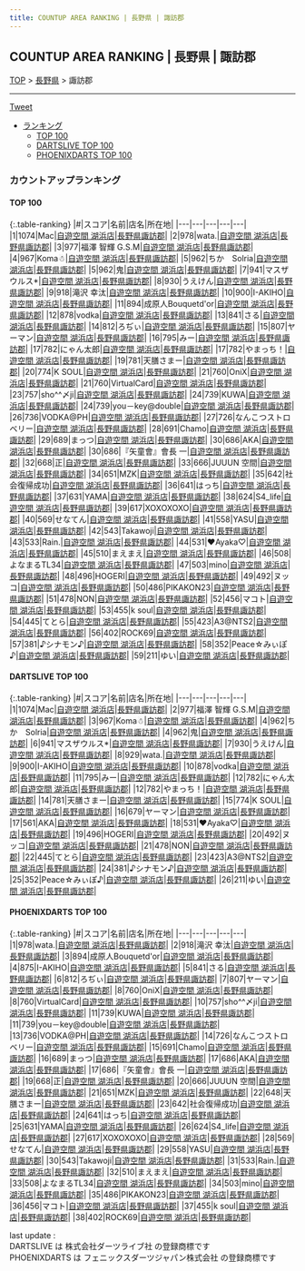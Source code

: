 ```yaml
---
title: COUNTUP AREA RANKING | 長野県 | 諏訪郡
---
```

## COUNTUP AREA RANKING | 長野県 | 諏訪郡

[TOP](/darts/rank/) > [長野県](/darts/rank/長野県/) > 諏訪郡

___

<a href="https://twitter.com/share?ref_src=twsrc%5Etfw" data-text="COUNTUP AREA RANKING | 長野県諏訪郡" class="twitter-share-button" data-hashtags="DARTSLIVE,PHOENIXDARTS,darts,ダーツ" data-show-count="false">Tweet</a>

* [ランキング](#カウントアップランキング)
    * [TOP 100](#top-100)
    * [DARTSLIVE TOP 100](#dartslive-top-100)
    * [PHOENIXDARTS TOP 100](#phoenixdarts-top-100)

### カウントアップランキング

#### TOP 100



{:.table-ranking}
|#|スコア|名前|店名|所在地|
|---|---|---|---|---|
|1|1074|<span class="rank-name-dl">Mac</span>|<a href="https://search.dartslive.com/jp/shop/1400e9bdc5d14a45790ab824ce8730e5">自遊空間 湖浜店</a>|<a href="/darts/rank/長野県/諏訪郡">長野県諏訪郡</a>|
|2|978|<span class="rank-name-pd">wata.</span>|<a href="https://vs.phoenixdarts.com/jp/shop/shopDetailInfo/s_9744?s_seq=9744">自遊空間 湖浜店</a>|<a href="/darts/rank/長野県/諏訪郡">長野県諏訪郡</a>|
|3|977|<span class="rank-name-dl">福澤 智輝 G.S.M</span>|<a href="https://search.dartslive.com/jp/shop/1400e9bdc5d14a45790ab824ce8730e5">自遊空間 湖浜店</a>|<a href="/darts/rank/長野県/諏訪郡">長野県諏訪郡</a>|
|4|967|<span class="rank-name-dl">Koma☃</span>|<a href="https://search.dartslive.com/jp/shop/1400e9bdc5d14a45790ab824ce8730e5">自遊空間 湖浜店</a>|<a href="/darts/rank/長野県/諏訪郡">長野県諏訪郡</a>|
|5|962|<span class="rank-name-dl">ちか　Solria</span>|<a href="https://search.dartslive.com/jp/shop/1400e9bdc5d14a45790ab824ce8730e5">自遊空間 湖浜店</a>|<a href="/darts/rank/長野県/諏訪郡">長野県諏訪郡</a>|
|5|962|<span class="rank-name-dl">鬼</span>|<a href="https://search.dartslive.com/jp/shop/1400e9bdc5d14a45790ab824ce8730e5">自遊空間 湖浜店</a>|<a href="/darts/rank/長野県/諏訪郡">長野県諏訪郡</a>|
|7|941|<span class="rank-name-dl">マスザウルス*</span>|<a href="https://search.dartslive.com/jp/shop/1400e9bdc5d14a45790ab824ce8730e5">自遊空間 湖浜店</a>|<a href="/darts/rank/長野県/諏訪郡">長野県諏訪郡</a>|
|8|930|<span class="rank-name-dl">うえけん</span>|<a href="https://search.dartslive.com/jp/shop/1400e9bdc5d14a45790ab824ce8730e5">自遊空間 湖浜店</a>|<a href="/darts/rank/長野県/諏訪郡">長野県諏訪郡</a>|
|9|918|<span class="rank-name-pd"><span class="pro-icon-pd"></span>滝沢 幸汰</span>|<a href="https://vs.phoenixdarts.com/jp/shop/shopDetailInfo/s_9744?s_seq=9744">自遊空間 湖浜店</a>|<a href="/darts/rank/長野県/諏訪郡">長野県諏訪郡</a>|
|10|900|<span class="rank-name-dl">I-AKIHO</span>|<a href="https://search.dartslive.com/jp/shop/1400e9bdc5d14a45790ab824ce8730e5">自遊空間 湖浜店</a>|<a href="/darts/rank/長野県/諏訪郡">長野県諏訪郡</a>|
|11|894|<span class="rank-name-pd">成原人Bouquetd&#x27;or</span>|<a href="https://vs.phoenixdarts.com/jp/shop/shopDetailInfo/s_9744?s_seq=9744">自遊空間 湖浜店</a>|<a href="/darts/rank/長野県/諏訪郡">長野県諏訪郡</a>|
|12|878|<span class="rank-name-dl">vodka</span>|<a href="https://search.dartslive.com/jp/shop/1400e9bdc5d14a45790ab824ce8730e5">自遊空間 湖浜店</a>|<a href="/darts/rank/長野県/諏訪郡">長野県諏訪郡</a>|
|13|841|<span class="rank-name-pd">さる</span>|<a href="https://vs.phoenixdarts.com/jp/shop/shopDetailInfo/s_9744?s_seq=9744">自遊空間 湖浜店</a>|<a href="/darts/rank/長野県/諏訪郡">長野県諏訪郡</a>|
|14|812|<span class="rank-name-pd">ろぢぃ</span>|<a href="https://vs.phoenixdarts.com/jp/shop/shopDetailInfo/s_9744?s_seq=9744">自遊空間 湖浜店</a>|<a href="/darts/rank/長野県/諏訪郡">長野県諏訪郡</a>|
|15|807|<span class="rank-name-pd">ヤーマン</span>|<a href="https://vs.phoenixdarts.com/jp/shop/shopDetailInfo/s_9744?s_seq=9744">自遊空間 湖浜店</a>|<a href="/darts/rank/長野県/諏訪郡">長野県諏訪郡</a>|
|16|795|<span class="rank-name-dl">みー</span>|<a href="https://search.dartslive.com/jp/shop/1400e9bdc5d14a45790ab824ce8730e5">自遊空間 湖浜店</a>|<a href="/darts/rank/長野県/諏訪郡">長野県諏訪郡</a>|
|17|782|<span class="rank-name-dl">にゃん太郎</span>|<a href="https://search.dartslive.com/jp/shop/1400e9bdc5d14a45790ab824ce8730e5">自遊空間 湖浜店</a>|<a href="/darts/rank/長野県/諏訪郡">長野県諏訪郡</a>|
|17|782|<span class="rank-name-dl">やまっち！</span>|<a href="https://search.dartslive.com/jp/shop/1400e9bdc5d14a45790ab824ce8730e5">自遊空間 湖浜店</a>|<a href="/darts/rank/長野県/諏訪郡">長野県諏訪郡</a>|
|19|781|<span class="rank-name-dl">天膳さまー</span>|<a href="https://search.dartslive.com/jp/shop/1400e9bdc5d14a45790ab824ce8730e5">自遊空間 湖浜店</a>|<a href="/darts/rank/長野県/諏訪郡">長野県諏訪郡</a>|
|20|774|<span class="rank-name-dl">K SOUL</span>|<a href="https://search.dartslive.com/jp/shop/1400e9bdc5d14a45790ab824ce8730e5">自遊空間 湖浜店</a>|<a href="/darts/rank/長野県/諏訪郡">長野県諏訪郡</a>|
|21|760|<span class="rank-name-pd">OniX</span>|<a href="https://vs.phoenixdarts.com/jp/shop/shopDetailInfo/s_9744?s_seq=9744">自遊空間 湖浜店</a>|<a href="/darts/rank/長野県/諏訪郡">長野県諏訪郡</a>|
|21|760|<span class="rank-name-pd">VirtualCard</span>|<a href="https://vs.phoenixdarts.com/jp/shop/shopDetailInfo/s_9744?s_seq=9744">自遊空間 湖浜店</a>|<a href="/darts/rank/長野県/諏訪郡">長野県諏訪郡</a>|
|23|757|<span class="rank-name-pd">sho^^〆ji</span>|<a href="https://vs.phoenixdarts.com/jp/shop/shopDetailInfo/s_9744?s_seq=9744">自遊空間 湖浜店</a>|<a href="/darts/rank/長野県/諏訪郡">長野県諏訪郡</a>|
|24|739|<span class="rank-name-pd">KUWA</span>|<a href="https://vs.phoenixdarts.com/jp/shop/shopDetailInfo/s_9744?s_seq=9744">自遊空間 湖浜店</a>|<a href="/darts/rank/長野県/諏訪郡">長野県諏訪郡</a>|
|24|739|<span class="rank-name-pd">you－key@double</span>|<a href="https://vs.phoenixdarts.com/jp/shop/shopDetailInfo/s_9744?s_seq=9744">自遊空間 湖浜店</a>|<a href="/darts/rank/長野県/諏訪郡">長野県諏訪郡</a>|
|26|736|<span class="rank-name-pd">VODKA@PH</span>|<a href="https://vs.phoenixdarts.com/jp/shop/shopDetailInfo/s_9744?s_seq=9744">自遊空間 湖浜店</a>|<a href="/darts/rank/長野県/諏訪郡">長野県諏訪郡</a>|
|27|726|<span class="rank-name-pd">なんこつストロベリー</span>|<a href="https://vs.phoenixdarts.com/jp/shop/shopDetailInfo/s_9744?s_seq=9744">自遊空間 湖浜店</a>|<a href="/darts/rank/長野県/諏訪郡">長野県諏訪郡</a>|
|28|691|<span class="rank-name-pd">Chamo</span>|<a href="https://vs.phoenixdarts.com/jp/shop/shopDetailInfo/s_9744?s_seq=9744">自遊空間 湖浜店</a>|<a href="/darts/rank/長野県/諏訪郡">長野県諏訪郡</a>|
|29|689|<span class="rank-name-pd">まっつ</span>|<a href="https://vs.phoenixdarts.com/jp/shop/shopDetailInfo/s_9744?s_seq=9744">自遊空間 湖浜店</a>|<a href="/darts/rank/長野県/諏訪郡">長野県諏訪郡</a>|
|30|686|<span class="rank-name-pd">AKA</span>|<a href="https://vs.phoenixdarts.com/jp/shop/shopDetailInfo/s_9744?s_seq=9744">自遊空間 湖浜店</a>|<a href="/darts/rank/長野県/諏訪郡">長野県諏訪郡</a>|
|30|686|<span class="rank-name-pd">『矢童會』會長  一</span>|<a href="https://vs.phoenixdarts.com/jp/shop/shopDetailInfo/s_9744?s_seq=9744">自遊空間 湖浜店</a>|<a href="/darts/rank/長野県/諏訪郡">長野県諏訪郡</a>|
|32|668|<span class="rank-name-pd">正</span>|<a href="https://vs.phoenixdarts.com/jp/shop/shopDetailInfo/s_9744?s_seq=9744">自遊空間 湖浜店</a>|<a href="/darts/rank/長野県/諏訪郡">長野県諏訪郡</a>|
|33|666|<span class="rank-name-pd">JUUUN  空間</span>|<a href="https://vs.phoenixdarts.com/jp/shop/shopDetailInfo/s_9744?s_seq=9744">自遊空間 湖浜店</a>|<a href="/darts/rank/長野県/諏訪郡">長野県諏訪郡</a>|
|34|651|<span class="rank-name-pd">MZK</span>|<a href="https://vs.phoenixdarts.com/jp/shop/shopDetailInfo/s_9744?s_seq=9744">自遊空間 湖浜店</a>|<a href="/darts/rank/長野県/諏訪郡">長野県諏訪郡</a>|
|35|642|<span class="rank-name-pd">社会復帰成功</span>|<a href="https://vs.phoenixdarts.com/jp/shop/shopDetailInfo/s_9744?s_seq=9744">自遊空間 湖浜店</a>|<a href="/darts/rank/長野県/諏訪郡">長野県諏訪郡</a>|
|36|641|<span class="rank-name-pd">はっち</span>|<a href="https://vs.phoenixdarts.com/jp/shop/shopDetailInfo/s_9744?s_seq=9744">自遊空間 湖浜店</a>|<a href="/darts/rank/長野県/諏訪郡">長野県諏訪郡</a>|
|37|631|<span class="rank-name-pd">YAMA</span>|<a href="https://vs.phoenixdarts.com/jp/shop/shopDetailInfo/s_9744?s_seq=9744">自遊空間 湖浜店</a>|<a href="/darts/rank/長野県/諏訪郡">長野県諏訪郡</a>|
|38|624|<span class="rank-name-pd">S4_life</span>|<a href="https://vs.phoenixdarts.com/jp/shop/shopDetailInfo/s_9744?s_seq=9744">自遊空間 湖浜店</a>|<a href="/darts/rank/長野県/諏訪郡">長野県諏訪郡</a>|
|39|617|<span class="rank-name-pd">XOXOXOXO</span>|<a href="https://vs.phoenixdarts.com/jp/shop/shopDetailInfo/s_9744?s_seq=9744">自遊空間 湖浜店</a>|<a href="/darts/rank/長野県/諏訪郡">長野県諏訪郡</a>|
|40|569|<span class="rank-name-pd">せなてん</span>|<a href="https://vs.phoenixdarts.com/jp/shop/shopDetailInfo/s_9744?s_seq=9744">自遊空間 湖浜店</a>|<a href="/darts/rank/長野県/諏訪郡">長野県諏訪郡</a>|
|41|558|<span class="rank-name-pd">YASU</span>|<a href="https://vs.phoenixdarts.com/jp/shop/shopDetailInfo/s_9744?s_seq=9744">自遊空間 湖浜店</a>|<a href="/darts/rank/長野県/諏訪郡">長野県諏訪郡</a>|
|42|543|<span class="rank-name-pd">Takawoji</span>|<a href="https://vs.phoenixdarts.com/jp/shop/shopDetailInfo/s_9744?s_seq=9744">自遊空間 湖浜店</a>|<a href="/darts/rank/長野県/諏訪郡">長野県諏訪郡</a>|
|43|533|<span class="rank-name-pd">Rain.</span>|<a href="https://vs.phoenixdarts.com/jp/shop/shopDetailInfo/s_9744?s_seq=9744">自遊空間 湖浜店</a>|<a href="/darts/rank/長野県/諏訪郡">長野県諏訪郡</a>|
|44|531|<span class="rank-name-dl">♥Ayaka♡</span>|<a href="https://search.dartslive.com/jp/shop/1400e9bdc5d14a45790ab824ce8730e5">自遊空間 湖浜店</a>|<a href="/darts/rank/長野県/諏訪郡">長野県諏訪郡</a>|
|45|510|<span class="rank-name-pd">まえまえ</span>|<a href="https://vs.phoenixdarts.com/jp/shop/shopDetailInfo/s_9744?s_seq=9744">自遊空間 湖浜店</a>|<a href="/darts/rank/長野県/諏訪郡">長野県諏訪郡</a>|
|46|508|<span class="rank-name-pd">よなまるTL34</span>|<a href="https://vs.phoenixdarts.com/jp/shop/shopDetailInfo/s_9744?s_seq=9744">自遊空間 湖浜店</a>|<a href="/darts/rank/長野県/諏訪郡">長野県諏訪郡</a>|
|47|503|<span class="rank-name-pd">mino</span>|<a href="https://vs.phoenixdarts.com/jp/shop/shopDetailInfo/s_9744?s_seq=9744">自遊空間 湖浜店</a>|<a href="/darts/rank/長野県/諏訪郡">長野県諏訪郡</a>|
|48|496|<span class="rank-name-dl">HOGERI</span>|<a href="https://search.dartslive.com/jp/shop/1400e9bdc5d14a45790ab824ce8730e5">自遊空間 湖浜店</a>|<a href="/darts/rank/長野県/諏訪郡">長野県諏訪郡</a>|
|49|492|<span class="rank-name-dl">ヌッコ</span>|<a href="https://search.dartslive.com/jp/shop/1400e9bdc5d14a45790ab824ce8730e5">自遊空間 湖浜店</a>|<a href="/darts/rank/長野県/諏訪郡">長野県諏訪郡</a>|
|50|486|<span class="rank-name-pd">PIKAKON23</span>|<a href="https://vs.phoenixdarts.com/jp/shop/shopDetailInfo/s_9744?s_seq=9744">自遊空間 湖浜店</a>|<a href="/darts/rank/長野県/諏訪郡">長野県諏訪郡</a>|
|51|478|<span class="rank-name-dl">NON</span>|<a href="https://search.dartslive.com/jp/shop/1400e9bdc5d14a45790ab824ce8730e5">自遊空間 湖浜店</a>|<a href="/darts/rank/長野県/諏訪郡">長野県諏訪郡</a>|
|52|456|<span class="rank-name-pd">マコト</span>|<a href="https://vs.phoenixdarts.com/jp/shop/shopDetailInfo/s_9744?s_seq=9744">自遊空間 湖浜店</a>|<a href="/darts/rank/長野県/諏訪郡">長野県諏訪郡</a>|
|53|455|<span class="rank-name-pd">k soul</span>|<a href="https://vs.phoenixdarts.com/jp/shop/shopDetailInfo/s_9744?s_seq=9744">自遊空間 湖浜店</a>|<a href="/darts/rank/長野県/諏訪郡">長野県諏訪郡</a>|
|54|445|<span class="rank-name-dl">てとら</span>|<a href="https://search.dartslive.com/jp/shop/1400e9bdc5d14a45790ab824ce8730e5">自遊空間 湖浜店</a>|<a href="/darts/rank/長野県/諏訪郡">長野県諏訪郡</a>|
|55|423|<span class="rank-name-dl">A3@NTS2</span>|<a href="https://search.dartslive.com/jp/shop/1400e9bdc5d14a45790ab824ce8730e5">自遊空間 湖浜店</a>|<a href="/darts/rank/長野県/諏訪郡">長野県諏訪郡</a>|
|56|402|<span class="rank-name-pd">ROCK69</span>|<a href="https://vs.phoenixdarts.com/jp/shop/shopDetailInfo/s_9744?s_seq=9744">自遊空間 湖浜店</a>|<a href="/darts/rank/長野県/諏訪郡">長野県諏訪郡</a>|
|57|381|<span class="rank-name-dl">♪シナモン♪</span>|<a href="https://search.dartslive.com/jp/shop/1400e9bdc5d14a45790ab824ce8730e5">自遊空間 湖浜店</a>|<a href="/darts/rank/長野県/諏訪郡">長野県諏訪郡</a>|
|58|352|<span class="rank-name-dl">Peace☆みぃぽ♪</span>|<a href="https://search.dartslive.com/jp/shop/1400e9bdc5d14a45790ab824ce8730e5">自遊空間 湖浜店</a>|<a href="/darts/rank/長野県/諏訪郡">長野県諏訪郡</a>|
|59|211|<span class="rank-name-dl">ゆい</span>|<a href="https://search.dartslive.com/jp/shop/1400e9bdc5d14a45790ab824ce8730e5">自遊空間 湖浜店</a>|<a href="/darts/rank/長野県/諏訪郡">長野県諏訪郡</a>|


#### DARTSLIVE TOP 100



{:.table-ranking}
|#|スコア|名前|店名|所在地|
|---|---|---|---|---|
|1|1074|<span class="rank-name-dl">Mac</span>|<a href="https://search.dartslive.com/jp/shop/1400e9bdc5d14a45790ab824ce8730e5">自遊空間 湖浜店</a>|<a href="/darts/rank/長野県/諏訪郡">長野県諏訪郡</a>|
|2|977|<span class="rank-name-dl">福澤 智輝 G.S.M</span>|<a href="https://search.dartslive.com/jp/shop/1400e9bdc5d14a45790ab824ce8730e5">自遊空間 湖浜店</a>|<a href="/darts/rank/長野県/諏訪郡">長野県諏訪郡</a>|
|3|967|<span class="rank-name-dl">Koma☃</span>|<a href="https://search.dartslive.com/jp/shop/1400e9bdc5d14a45790ab824ce8730e5">自遊空間 湖浜店</a>|<a href="/darts/rank/長野県/諏訪郡">長野県諏訪郡</a>|
|4|962|<span class="rank-name-dl">ちか　Solria</span>|<a href="https://search.dartslive.com/jp/shop/1400e9bdc5d14a45790ab824ce8730e5">自遊空間 湖浜店</a>|<a href="/darts/rank/長野県/諏訪郡">長野県諏訪郡</a>|
|4|962|<span class="rank-name-dl">鬼</span>|<a href="https://search.dartslive.com/jp/shop/1400e9bdc5d14a45790ab824ce8730e5">自遊空間 湖浜店</a>|<a href="/darts/rank/長野県/諏訪郡">長野県諏訪郡</a>|
|6|941|<span class="rank-name-dl">マスザウルス*</span>|<a href="https://search.dartslive.com/jp/shop/1400e9bdc5d14a45790ab824ce8730e5">自遊空間 湖浜店</a>|<a href="/darts/rank/長野県/諏訪郡">長野県諏訪郡</a>|
|7|930|<span class="rank-name-dl">うえけん</span>|<a href="https://search.dartslive.com/jp/shop/1400e9bdc5d14a45790ab824ce8730e5">自遊空間 湖浜店</a>|<a href="/darts/rank/長野県/諏訪郡">長野県諏訪郡</a>|
|8|929|<span class="rank-name-dl">wata.</span>|<a href="https://search.dartslive.com/jp/shop/1400e9bdc5d14a45790ab824ce8730e5">自遊空間 湖浜店</a>|<a href="/darts/rank/長野県/諏訪郡">長野県諏訪郡</a>|
|9|900|<span class="rank-name-dl">I-AKIHO</span>|<a href="https://search.dartslive.com/jp/shop/1400e9bdc5d14a45790ab824ce8730e5">自遊空間 湖浜店</a>|<a href="/darts/rank/長野県/諏訪郡">長野県諏訪郡</a>|
|10|878|<span class="rank-name-dl">vodka</span>|<a href="https://search.dartslive.com/jp/shop/1400e9bdc5d14a45790ab824ce8730e5">自遊空間 湖浜店</a>|<a href="/darts/rank/長野県/諏訪郡">長野県諏訪郡</a>|
|11|795|<span class="rank-name-dl">みー</span>|<a href="https://search.dartslive.com/jp/shop/1400e9bdc5d14a45790ab824ce8730e5">自遊空間 湖浜店</a>|<a href="/darts/rank/長野県/諏訪郡">長野県諏訪郡</a>|
|12|782|<span class="rank-name-dl">にゃん太郎</span>|<a href="https://search.dartslive.com/jp/shop/1400e9bdc5d14a45790ab824ce8730e5">自遊空間 湖浜店</a>|<a href="/darts/rank/長野県/諏訪郡">長野県諏訪郡</a>|
|12|782|<span class="rank-name-dl">やまっち！</span>|<a href="https://search.dartslive.com/jp/shop/1400e9bdc5d14a45790ab824ce8730e5">自遊空間 湖浜店</a>|<a href="/darts/rank/長野県/諏訪郡">長野県諏訪郡</a>|
|14|781|<span class="rank-name-dl">天膳さまー</span>|<a href="https://search.dartslive.com/jp/shop/1400e9bdc5d14a45790ab824ce8730e5">自遊空間 湖浜店</a>|<a href="/darts/rank/長野県/諏訪郡">長野県諏訪郡</a>|
|15|774|<span class="rank-name-dl">K SOUL</span>|<a href="https://search.dartslive.com/jp/shop/1400e9bdc5d14a45790ab824ce8730e5">自遊空間 湖浜店</a>|<a href="/darts/rank/長野県/諏訪郡">長野県諏訪郡</a>|
|16|679|<span class="rank-name-dl">ヤーマン</span>|<a href="https://search.dartslive.com/jp/shop/1400e9bdc5d14a45790ab824ce8730e5">自遊空間 湖浜店</a>|<a href="/darts/rank/長野県/諏訪郡">長野県諏訪郡</a>|
|17|561|<span class="rank-name-dl">AKA</span>|<a href="https://search.dartslive.com/jp/shop/1400e9bdc5d14a45790ab824ce8730e5">自遊空間 湖浜店</a>|<a href="/darts/rank/長野県/諏訪郡">長野県諏訪郡</a>|
|18|531|<span class="rank-name-dl">♥Ayaka♡</span>|<a href="https://search.dartslive.com/jp/shop/1400e9bdc5d14a45790ab824ce8730e5">自遊空間 湖浜店</a>|<a href="/darts/rank/長野県/諏訪郡">長野県諏訪郡</a>|
|19|496|<span class="rank-name-dl">HOGERI</span>|<a href="https://search.dartslive.com/jp/shop/1400e9bdc5d14a45790ab824ce8730e5">自遊空間 湖浜店</a>|<a href="/darts/rank/長野県/諏訪郡">長野県諏訪郡</a>|
|20|492|<span class="rank-name-dl">ヌッコ</span>|<a href="https://search.dartslive.com/jp/shop/1400e9bdc5d14a45790ab824ce8730e5">自遊空間 湖浜店</a>|<a href="/darts/rank/長野県/諏訪郡">長野県諏訪郡</a>|
|21|478|<span class="rank-name-dl">NON</span>|<a href="https://search.dartslive.com/jp/shop/1400e9bdc5d14a45790ab824ce8730e5">自遊空間 湖浜店</a>|<a href="/darts/rank/長野県/諏訪郡">長野県諏訪郡</a>|
|22|445|<span class="rank-name-dl">てとら</span>|<a href="https://search.dartslive.com/jp/shop/1400e9bdc5d14a45790ab824ce8730e5">自遊空間 湖浜店</a>|<a href="/darts/rank/長野県/諏訪郡">長野県諏訪郡</a>|
|23|423|<span class="rank-name-dl">A3@NTS2</span>|<a href="https://search.dartslive.com/jp/shop/1400e9bdc5d14a45790ab824ce8730e5">自遊空間 湖浜店</a>|<a href="/darts/rank/長野県/諏訪郡">長野県諏訪郡</a>|
|24|381|<span class="rank-name-dl">♪シナモン♪</span>|<a href="https://search.dartslive.com/jp/shop/1400e9bdc5d14a45790ab824ce8730e5">自遊空間 湖浜店</a>|<a href="/darts/rank/長野県/諏訪郡">長野県諏訪郡</a>|
|25|352|<span class="rank-name-dl">Peace☆みぃぽ♪</span>|<a href="https://search.dartslive.com/jp/shop/1400e9bdc5d14a45790ab824ce8730e5">自遊空間 湖浜店</a>|<a href="/darts/rank/長野県/諏訪郡">長野県諏訪郡</a>|
|26|211|<span class="rank-name-dl">ゆい</span>|<a href="https://search.dartslive.com/jp/shop/1400e9bdc5d14a45790ab824ce8730e5">自遊空間 湖浜店</a>|<a href="/darts/rank/長野県/諏訪郡">長野県諏訪郡</a>|


#### PHOENIXDARTS TOP 100



{:.table-ranking}
|#|スコア|名前|店名|所在地|
|---|---|---|---|---|
|1|978|<span class="rank-name-pd">wata.</span>|<a href="https://vs.phoenixdarts.com/jp/shop/shopDetailInfo/s_9744?s_seq=9744">自遊空間 湖浜店</a>|<a href="/darts/rank/長野県/諏訪郡">長野県諏訪郡</a>|
|2|918|<span class="rank-name-pd"><span class="pro-icon-pd"></span>滝沢 幸汰</span>|<a href="https://vs.phoenixdarts.com/jp/shop/shopDetailInfo/s_9744?s_seq=9744">自遊空間 湖浜店</a>|<a href="/darts/rank/長野県/諏訪郡">長野県諏訪郡</a>|
|3|894|<span class="rank-name-pd">成原人Bouquetd&#x27;or</span>|<a href="https://vs.phoenixdarts.com/jp/shop/shopDetailInfo/s_9744?s_seq=9744">自遊空間 湖浜店</a>|<a href="/darts/rank/長野県/諏訪郡">長野県諏訪郡</a>|
|4|875|<span class="rank-name-pd">I-AKIHO</span>|<a href="https://vs.phoenixdarts.com/jp/shop/shopDetailInfo/s_9744?s_seq=9744">自遊空間 湖浜店</a>|<a href="/darts/rank/長野県/諏訪郡">長野県諏訪郡</a>|
|5|841|<span class="rank-name-pd">さる</span>|<a href="https://vs.phoenixdarts.com/jp/shop/shopDetailInfo/s_9744?s_seq=9744">自遊空間 湖浜店</a>|<a href="/darts/rank/長野県/諏訪郡">長野県諏訪郡</a>|
|6|812|<span class="rank-name-pd">ろぢぃ</span>|<a href="https://vs.phoenixdarts.com/jp/shop/shopDetailInfo/s_9744?s_seq=9744">自遊空間 湖浜店</a>|<a href="/darts/rank/長野県/諏訪郡">長野県諏訪郡</a>|
|7|807|<span class="rank-name-pd">ヤーマン</span>|<a href="https://vs.phoenixdarts.com/jp/shop/shopDetailInfo/s_9744?s_seq=9744">自遊空間 湖浜店</a>|<a href="/darts/rank/長野県/諏訪郡">長野県諏訪郡</a>|
|8|760|<span class="rank-name-pd">OniX</span>|<a href="https://vs.phoenixdarts.com/jp/shop/shopDetailInfo/s_9744?s_seq=9744">自遊空間 湖浜店</a>|<a href="/darts/rank/長野県/諏訪郡">長野県諏訪郡</a>|
|8|760|<span class="rank-name-pd">VirtualCard</span>|<a href="https://vs.phoenixdarts.com/jp/shop/shopDetailInfo/s_9744?s_seq=9744">自遊空間 湖浜店</a>|<a href="/darts/rank/長野県/諏訪郡">長野県諏訪郡</a>|
|10|757|<span class="rank-name-pd">sho^^〆ji</span>|<a href="https://vs.phoenixdarts.com/jp/shop/shopDetailInfo/s_9744?s_seq=9744">自遊空間 湖浜店</a>|<a href="/darts/rank/長野県/諏訪郡">長野県諏訪郡</a>|
|11|739|<span class="rank-name-pd">KUWA</span>|<a href="https://vs.phoenixdarts.com/jp/shop/shopDetailInfo/s_9744?s_seq=9744">自遊空間 湖浜店</a>|<a href="/darts/rank/長野県/諏訪郡">長野県諏訪郡</a>|
|11|739|<span class="rank-name-pd">you－key@double</span>|<a href="https://vs.phoenixdarts.com/jp/shop/shopDetailInfo/s_9744?s_seq=9744">自遊空間 湖浜店</a>|<a href="/darts/rank/長野県/諏訪郡">長野県諏訪郡</a>|
|13|736|<span class="rank-name-pd">VODKA@PH</span>|<a href="https://vs.phoenixdarts.com/jp/shop/shopDetailInfo/s_9744?s_seq=9744">自遊空間 湖浜店</a>|<a href="/darts/rank/長野県/諏訪郡">長野県諏訪郡</a>|
|14|726|<span class="rank-name-pd">なんこつストロベリー</span>|<a href="https://vs.phoenixdarts.com/jp/shop/shopDetailInfo/s_9744?s_seq=9744">自遊空間 湖浜店</a>|<a href="/darts/rank/長野県/諏訪郡">長野県諏訪郡</a>|
|15|691|<span class="rank-name-pd">Chamo</span>|<a href="https://vs.phoenixdarts.com/jp/shop/shopDetailInfo/s_9744?s_seq=9744">自遊空間 湖浜店</a>|<a href="/darts/rank/長野県/諏訪郡">長野県諏訪郡</a>|
|16|689|<span class="rank-name-pd">まっつ</span>|<a href="https://vs.phoenixdarts.com/jp/shop/shopDetailInfo/s_9744?s_seq=9744">自遊空間 湖浜店</a>|<a href="/darts/rank/長野県/諏訪郡">長野県諏訪郡</a>|
|17|686|<span class="rank-name-pd">AKA</span>|<a href="https://vs.phoenixdarts.com/jp/shop/shopDetailInfo/s_9744?s_seq=9744">自遊空間 湖浜店</a>|<a href="/darts/rank/長野県/諏訪郡">長野県諏訪郡</a>|
|17|686|<span class="rank-name-pd">『矢童會』會長  一</span>|<a href="https://vs.phoenixdarts.com/jp/shop/shopDetailInfo/s_9744?s_seq=9744">自遊空間 湖浜店</a>|<a href="/darts/rank/長野県/諏訪郡">長野県諏訪郡</a>|
|19|668|<span class="rank-name-pd">正</span>|<a href="https://vs.phoenixdarts.com/jp/shop/shopDetailInfo/s_9744?s_seq=9744">自遊空間 湖浜店</a>|<a href="/darts/rank/長野県/諏訪郡">長野県諏訪郡</a>|
|20|666|<span class="rank-name-pd">JUUUN  空間</span>|<a href="https://vs.phoenixdarts.com/jp/shop/shopDetailInfo/s_9744?s_seq=9744">自遊空間 湖浜店</a>|<a href="/darts/rank/長野県/諏訪郡">長野県諏訪郡</a>|
|21|651|<span class="rank-name-pd">MZK</span>|<a href="https://vs.phoenixdarts.com/jp/shop/shopDetailInfo/s_9744?s_seq=9744">自遊空間 湖浜店</a>|<a href="/darts/rank/長野県/諏訪郡">長野県諏訪郡</a>|
|22|648|<span class="rank-name-pd">天膳さまー</span>|<a href="https://vs.phoenixdarts.com/jp/shop/shopDetailInfo/s_9744?s_seq=9744">自遊空間 湖浜店</a>|<a href="/darts/rank/長野県/諏訪郡">長野県諏訪郡</a>|
|23|642|<span class="rank-name-pd">社会復帰成功</span>|<a href="https://vs.phoenixdarts.com/jp/shop/shopDetailInfo/s_9744?s_seq=9744">自遊空間 湖浜店</a>|<a href="/darts/rank/長野県/諏訪郡">長野県諏訪郡</a>|
|24|641|<span class="rank-name-pd">はっち</span>|<a href="https://vs.phoenixdarts.com/jp/shop/shopDetailInfo/s_9744?s_seq=9744">自遊空間 湖浜店</a>|<a href="/darts/rank/長野県/諏訪郡">長野県諏訪郡</a>|
|25|631|<span class="rank-name-pd">YAMA</span>|<a href="https://vs.phoenixdarts.com/jp/shop/shopDetailInfo/s_9744?s_seq=9744">自遊空間 湖浜店</a>|<a href="/darts/rank/長野県/諏訪郡">長野県諏訪郡</a>|
|26|624|<span class="rank-name-pd">S4_life</span>|<a href="https://vs.phoenixdarts.com/jp/shop/shopDetailInfo/s_9744?s_seq=9744">自遊空間 湖浜店</a>|<a href="/darts/rank/長野県/諏訪郡">長野県諏訪郡</a>|
|27|617|<span class="rank-name-pd">XOXOXOXO</span>|<a href="https://vs.phoenixdarts.com/jp/shop/shopDetailInfo/s_9744?s_seq=9744">自遊空間 湖浜店</a>|<a href="/darts/rank/長野県/諏訪郡">長野県諏訪郡</a>|
|28|569|<span class="rank-name-pd">せなてん</span>|<a href="https://vs.phoenixdarts.com/jp/shop/shopDetailInfo/s_9744?s_seq=9744">自遊空間 湖浜店</a>|<a href="/darts/rank/長野県/諏訪郡">長野県諏訪郡</a>|
|29|558|<span class="rank-name-pd">YASU</span>|<a href="https://vs.phoenixdarts.com/jp/shop/shopDetailInfo/s_9744?s_seq=9744">自遊空間 湖浜店</a>|<a href="/darts/rank/長野県/諏訪郡">長野県諏訪郡</a>|
|30|543|<span class="rank-name-pd">Takawoji</span>|<a href="https://vs.phoenixdarts.com/jp/shop/shopDetailInfo/s_9744?s_seq=9744">自遊空間 湖浜店</a>|<a href="/darts/rank/長野県/諏訪郡">長野県諏訪郡</a>|
|31|533|<span class="rank-name-pd">Rain.</span>|<a href="https://vs.phoenixdarts.com/jp/shop/shopDetailInfo/s_9744?s_seq=9744">自遊空間 湖浜店</a>|<a href="/darts/rank/長野県/諏訪郡">長野県諏訪郡</a>|
|32|510|<span class="rank-name-pd">まえまえ</span>|<a href="https://vs.phoenixdarts.com/jp/shop/shopDetailInfo/s_9744?s_seq=9744">自遊空間 湖浜店</a>|<a href="/darts/rank/長野県/諏訪郡">長野県諏訪郡</a>|
|33|508|<span class="rank-name-pd">よなまるTL34</span>|<a href="https://vs.phoenixdarts.com/jp/shop/shopDetailInfo/s_9744?s_seq=9744">自遊空間 湖浜店</a>|<a href="/darts/rank/長野県/諏訪郡">長野県諏訪郡</a>|
|34|503|<span class="rank-name-pd">mino</span>|<a href="https://vs.phoenixdarts.com/jp/shop/shopDetailInfo/s_9744?s_seq=9744">自遊空間 湖浜店</a>|<a href="/darts/rank/長野県/諏訪郡">長野県諏訪郡</a>|
|35|486|<span class="rank-name-pd">PIKAKON23</span>|<a href="https://vs.phoenixdarts.com/jp/shop/shopDetailInfo/s_9744?s_seq=9744">自遊空間 湖浜店</a>|<a href="/darts/rank/長野県/諏訪郡">長野県諏訪郡</a>|
|36|456|<span class="rank-name-pd">マコト</span>|<a href="https://vs.phoenixdarts.com/jp/shop/shopDetailInfo/s_9744?s_seq=9744">自遊空間 湖浜店</a>|<a href="/darts/rank/長野県/諏訪郡">長野県諏訪郡</a>|
|37|455|<span class="rank-name-pd">k soul</span>|<a href="https://vs.phoenixdarts.com/jp/shop/shopDetailInfo/s_9744?s_seq=9744">自遊空間 湖浜店</a>|<a href="/darts/rank/長野県/諏訪郡">長野県諏訪郡</a>|
|38|402|<span class="rank-name-pd">ROCK69</span>|<a href="https://vs.phoenixdarts.com/jp/shop/shopDetailInfo/s_9744?s_seq=9744">自遊空間 湖浜店</a>|<a href="/darts/rank/長野県/諏訪郡">長野県諏訪郡</a>|


<div class="footer border-top border-gray-light mt-5 pt-3 text-right text-gray">
    last update : <span style="font-weight: italic" id="foot_last_modified"></span><br />
    DARTSLIVE は 株式会社ダーツライブ社 の登録商標です<br />
    PHOENIXDARTS は フェニックスダーツジャパン株式会社 の登録商標です<br />
</div>

<script src="https://cdnjs.cloudflare.com/ajax/libs/jquery.tablesorter/2.31.3/js/jquery.tablesorter.min.js" integrity="sha512-qzgd5cYSZcosqpzpn7zF2ZId8f/8CHmFKZ8j7mU4OUXTNRd5g+ZHBPsgKEwoqxCtdQvExE5LprwwPAgoicguNg==" crossorigin="anonymous" referrerpolicy="no-referrer"></script>
<link rel="stylesheet" href="https://cdnjs.cloudflare.com/ajax/libs/jquery.tablesorter/2.31.3/css/theme.default.min.css" integrity="sha512-wghhOJkjQX0Lh3NSWvNKeZ0ZpNn+SPVXX1Qyc9OCaogADktxrBiBdKGDoqVUOyhStvMBmJQ8ZdMHiR3wuEq8+w==" crossorigin="anonymous" referrerpolicy="no-referrer" />
<script>
$(function() {
    $(".table-ranking").tablesorter({sortList:[[0, 0]]});
    $("#foot_last_modified").text(formatDate(new Date(document.lastModified), 'yyyy-MM-dd HH:mm:ss'));
});
</script>

<script async src="https://platform.twitter.com/widgets.js" charset="utf-8"></script>
